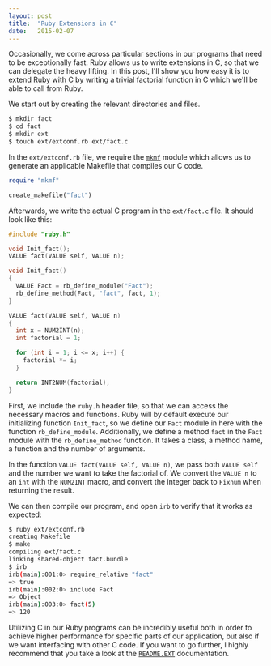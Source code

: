 ```yaml
---
layout: post
title:  "Ruby Extensions in C"
date:   2015-02-07 
---
```


Occasionally, we come across particular sections in our programs that need to be
exceptionally fast. Ruby allows us to write extensions in C, so that we can
delegate the heavy lifting. In this post, I'll show you how easy it is to extend
Ruby with C by writing a trivial factorial function in C which we'll be able to
call from Ruby.

We start out by creating the relevant directories and files.

```bash
$ mkdir fact
$ cd fact
$ mkdir ext
$ touch ext/extconf.rb ext/fact.c
```

In the `ext/extconf.rb` file, we require the
[`mkmf`](http://ruby-doc.org/stdlib-2.0.0/libdoc/mkmf/rdoc/MakeMakefile.html)
module which allows us to generate an applicable Makefile that compiles our C
code.

```ruby
require "mkmf"

create_makefile("fact")
```

Afterwards, we write the actual C program in the `ext/fact.c` file. It should
look like this:

```c
#include "ruby.h"

void Init_fact();
VALUE fact(VALUE self, VALUE n);

void Init_fact()
{
  VALUE Fact = rb_define_module("Fact");
  rb_define_method(Fact, "fact", fact, 1);
}

VALUE fact(VALUE self, VALUE n)
{
  int x = NUM2INT(n);
  int factorial = 1;

  for (int i = 1; i <= x; i++) {
    factorial *= i;
  }

  return INT2NUM(factorial);
}
```

First, we include the `ruby.h` header file, so that we can access the necessary
macros and functions. Ruby will by default execute our initializing function
`Init_fact`, so we define our `Fact` module in here with the function
`rb_define_module`. Additionally, we define a method `fact` in the `Fact`
module with the `rb_define_method` function. It takes a class, a method name, a
function and the number of arguments.

In the function `VALUE fact(VALUE self, VALUE n)`, we pass both `VALUE self` and
the number we want to take the factorial of. We convert the `VALUE n` to an
`int` with the `NUM2INT` macro, and convert the integer back to `Fixnum` when
returning the result.

We can then compile our program, and open `irb` to verify that it works as
expected:

```bash
$ ruby ext/extconf.rb
creating Makefile
$ make
compiling ext/fact.c
linking shared-object fact.bundle
$ irb
irb(main):001:0> require_relative "fact"
=> true
irb(main):002:0> include Fact
=> Object
irb(main):003:0> fact(5)
=> 120
```

Utilizing C in our Ruby programs can be incredibly useful both in order to
achieve higher performance for specific parts of our application, but also if we
want interfacing with other C code. If you want to go further, I highly
recommend that you take a look at the
[`README.EXT`](http://docs.ruby-lang.org/en/2.2.0/README_EXT.html) documentation.
